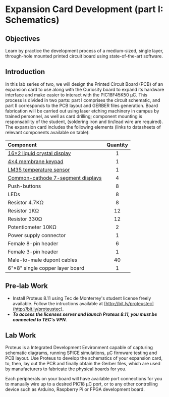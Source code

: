 # Expansion Card Development (part I: Schematics)

## Objectives
Learn by practice the development process of a medium-sized, single layer, through-hole mounted printed circuit board using state-of-the-art software.

## Introduction 
In this lab series of two, we will design the Printed Circuit Board (PCB) of an expansion card to use along with the Curiosity board to expand its hardware interface and make easier to interact with the PIC18F45K50 &mu;C. This process is divided in two parts: part I comprises the circuit schematic, and part II corresponds to the PCB layout and GERBER files generation. Board fabrication will be carried out using laser etching machinery in campus by trained personnel, as well as card drilling; component mounting is responsability of the student, (soldering iron and tin/lead wire are required). The expansion card includes the following elements (links to datasheets of relevant components available on table):

<div align="center">

Component | Quantity
:---   | :---:
[16×2 liquid crystal display](https://www.sparkfun.com/datasheets/LCD/HD44780.pdf) | 1
[4×4 membrane keypad](https://circuitdigest.com/microcontroller-projects/4x4-keypad-interfacing-with-pic16f877a)         | 1
[LM35 temperature sensor](https://www.ti.com/lit/ds/symlink/lm35.pdf)     | 1
[Common-cathode 7-segment displays](https://components101.com/displays/7-segment-display-pinout-working-datasheet)          | 4
Push-buttons                | 8
LEDs                        | 8
Resistor 4.7KΩ | 8
Resistor 1KΩ   | 12
Resistor 330Ω  | 12
Potentiometer 10KΩ | 2
Power supply connector | 1
Female 8-pin header | 6
Female 3-pin header | 1
Male-to-male dupont cables | 40
6"×8" single copper layer board | 1

</div>

## Pre-lab Work
* Install Proteus 8.11 using Tec de Monterrey's student license freely available. Follow the intructions available at [http://bit.ly/proteustec](http://bit.ly/proteustec). 
* _**To access the licenses server and launch Proteus 8.11, you must be connected to TEC's VPN**_. 

## Lab Work
Proteus is a Integrated Development Environment capable of capturing schematic diagrams, running SPICE simulations, &mu;C firmware testing and PCB layout. Use Proteus to develop the schematics of your expansion card, to, then, lay out the PCB and finally obtain the Gerber files, which are used by manufacturers to fabricate the physical boards for you.

Each peripherals on your board will have available port connections for you to manually wire up to a desired PIC18 &mu;C port, or to any other controlling device such as Arduino, Raspberry Pi or FPGA development board. 






